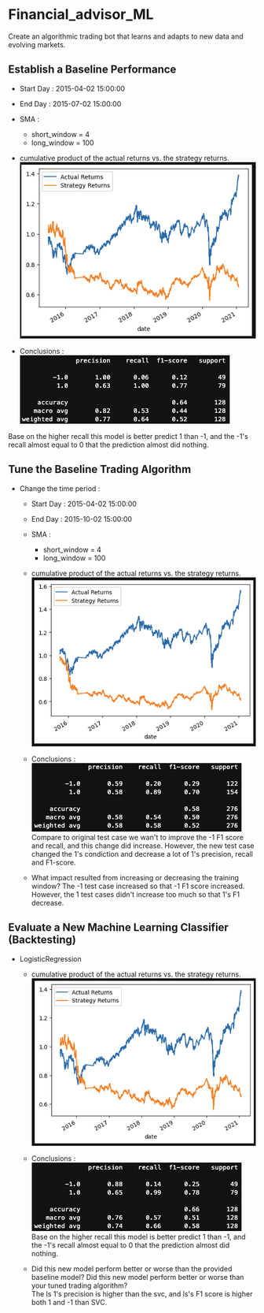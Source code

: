 # Financial_advisor_ML
Create an algorithmic trading bot that learns and adapts to new data and evolving markets.

## Establish a Baseline Performance 
- Start Day : 2015-04-02 15:00:00
- End Day : 2015-07-02 15:00:00
- SMA :
	- short_window = 4
	- long_window = 100
- cumulative product of the actual returns vs. the strategy returns.</br>
![alt text](https://github.com/wf880180/Financial_advisor_ML/blob/main/README_image/Baseline_cumulative.png)

- Conclusions : </br>
![alt text](https://github.com/wf880180/Financial_advisor_ML/blob/main/README_image/classifier_1.png)

Base on the higher recall this model is better predict 1 than -1, and the -1's recall almost equal to 0 that the prediction almost did nothing.

## Tune the Baseline Trading Algorithm
- Change the time period :
	- Start Day : 2015-04-02 15:00:00
	- End Day : 2015-10-02 15:00:00
	- SMA :
		- short_window = 4
		- long_window = 100
	- cumulative product of the actual returns vs. the strategy returns.</br>
	![alt text](https://github.com/wf880180/Financial_advisor_ML/blob/main/README_image/6monthCumulative.png)	

	- Conclusions : </br>
	![alt text](https://github.com/wf880180/Financial_advisor_ML/blob/main/README_image/Classifier_6month.png)
	Compare to original test case we wan't to improve the -1 F1 score and recall, and this change did increase. However, the new test case changed the 1's condiction and decrease a lot of 1's precision, recall and F1-score.

	- What impact resulted from increasing or decreasing the training window?
	The -1 test case increased so that -1 F1 score increased. However, the 1 test cases didn't increase too much so that 1's F1 decrease.
## Evaluate a New Machine Learning Classifier (Backtesting)
- LogisticRegression
	- cumulative product of the actual returns vs. the strategy returns.</br>
	![alt text](https://github.com/wf880180/Financial_advisor_ML/blob/main/README_image/Ls_backtest_cumulative.png)
	
	- Conclusions : </br>
	![alt text](https://github.com/wf880180/Financial_advisor_ML/blob/main/README_image/Ls_classification.png)
	Base on the higher recall this model is better predict 1 than -1, and the -1's recall almost equal to 0 that the prediction almost did nothing.
	- Did this new model perform better or worse than the provided baseline model? Did this new model perform better or worse than your tuned trading algorithm? </br>
	The ls 1's precision is higher than the svc, and ls's F1 score is higher both 1 and -1 than SVC.
